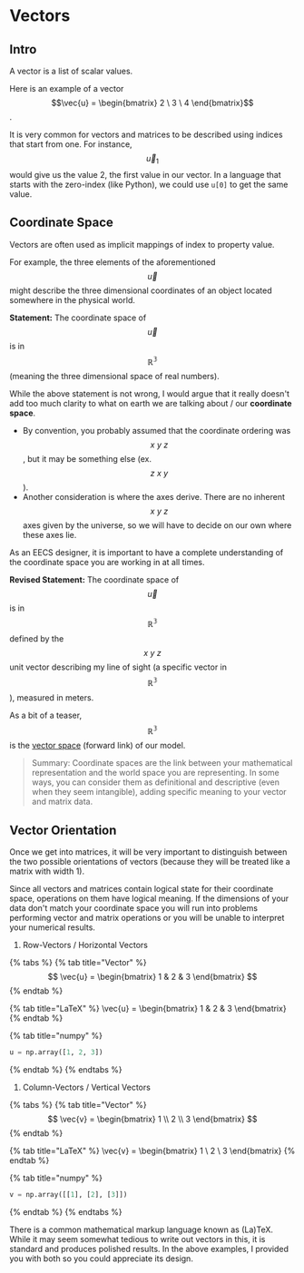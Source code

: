 # Vectors

## Intro

A vector is a list of scalar values.

Here is an example of a vector$$\vec{u} = \begin{bmatrix} 2 \ 3 \ 4 \end{bmatrix}$$.

It is very common for vectors and matrices to be described using indices that start from one. For instance, $$\vec{u}_1$$ would give us the value 2, the first value in our vector. In a language that starts with the zero-index \(like Python\), we could use `u[0]` to get the same value.

## Coordinate Space

Vectors are often used as implicit mappings of index to property value. 

For example, the three elements of the aforementioned $$\vec{u}$$ might describe the three dimensional coordinates of an object located somewhere in the physical world.

**Statement:** The coordinate space of $$\vec{u}$$ is in $$\mathbb{R^3}$$ \(meaning the three dimensional space of real numbers\).

While the above statement is not wrong, I would argue that it really doesn't add too much clarity to what on earth we are talking about / our **coordinate space**. 

* By convention, you probably assumed that the coordinate ordering was $$x \ y \ z$$, but it may be something else \(ex. $$ z \ x \ y $$\). 
* Another consideration is where the axes derive. There are no inherent $$x \ y \  z$$ axes given by the universe, so we will have to decide on our own where these axes lie. 

As an EECS designer, it is important to have a complete understanding of the coordinate space you are working in at all times. 

**Revised Statement:** The coordinate space of $$\vec{u}$$ is in $$\mathbb{R^3}$$ defined by the $$ x \ y \ z $$ unit vector describing my line of sight \(a specific vector in $$\mathbb{R^3}$$\), measured in meters.

As a bit of a teaser, $$\mathbb{R^3}$$ is the [vector space](vector-space.md) \(forward link\) of our model.

> Summary: Coordinate spaces are the link between your mathematical representation and the world space you are representing. In some ways, you can consider them as definitional and descriptive \(even when they seem intangible\), adding specific meaning to your vector and matrix data.

## Vector Orientation

Once we get into matrices, it will be very important to distinguish between the two possible orientations of vectors \(because they will be treated like a matrix with width 1\). 

Since all vectors and matrices contain logical state for their coordinate space, operations on them have logical meaning. If the dimensions of your data don't match your coordinate space you will run into problems performing vector and matrix operations or you will be unable to interpret your numerical results.

1. Row-Vectors / Horizontal Vectors

{% tabs %}
{% tab title="Vector" %}
$$
\vec{u} = \begin{bmatrix} 1 & 2 & 3 \end{bmatrix}
$$
{% endtab %}

{% tab title="LaTeX" %}
\vec{u} = \begin{bmatrix} 1 & 2 & 3 \end{bmatrix}
{% endtab %}

{% tab title="numpy" %}
```python
u = np.array([1, 2, 3])
```
{% endtab %}
{% endtabs %}

1. Column-Vectors / Vertical Vectors

{% tabs %}
{% tab title="Vector" %}
$$
\vec{v} = \begin{bmatrix} 1 \\ 2 \\ 3 \end{bmatrix}
$$
{% endtab %}

{% tab title="LaTeX" %}
\vec{v} = \begin{bmatrix} 1 \\ 2 \\ 3 \end{bmatrix}
{% endtab %}

{% tab title="numpy" %}
```python
v = np.array([[1], [2], [3]])
```
{% endtab %}
{% endtabs %}

There is a common mathematical markup language known as \(La\)TeX. While it may seem somewhat tedious to write out vectors in this, it is standard and produces polished results. In the above examples, I provided you with both so you could appreciate its design.

